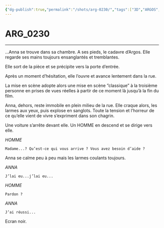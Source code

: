 ```yaml
---
{"dg-publish":true,"permalink":"/shots/arg-0230/","tags":["3D","ARGOS","Shots"],"created":"2024-12-19","updated":"2025-01-15"}
---
```



# ARG_0230
---
...Anna se trouve dans sa chambre. A ses pieds, le cadavre d’Argos. Elle regarde ses mains toujours ensanglantés et tremblantes. 

Elle sort de la pièce et se précipite vers la porte d’entrée. 

Après un moment d’hésitation, elle l’ouvre et avance lentement dans la rue. 

La mise en scène adopte alors une mise en scène ”classique” à la troisième personne en prises de vues réelles à partir de ce moment là jusqu’à la fin du film. 

Anna, dehors, reste immobile en plein milieu de la rue. Elle craque alors, les larmes aux yeux, puis explose en sanglots. Toute la tension et l’horreur de ce qu’elle vient de vivre s’expriment dans son chagrin.

Une voiture s’arrête devant elle. Un HOMME en descend et se dirige vers elle. 

*HOMME* 
```
Madame...? Qu’est-ce qui vous arrive ? Vous avez besoin d’aide ?
```
Anna se calme peu à peu mais les larmes coulants toujours. 

*ANNA* 
```
J’lai eu...j’lai eu...
```
*HOMME* 
```
Pardon ? 
```
*ANNA* 
```
J’ai réussi... 
```
Ecran noir.

